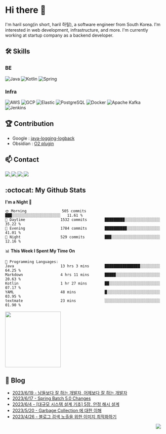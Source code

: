

# Hi there 👋

I'm haril song(in short, haril 하릴), a software engineer from South Korea. I'm interested in web development, infrastructure, and more.
 I'm currently working at startup company as a backend developer.

## 🛠 Skills

### BE

![Java](https://img.shields.io/badge/Java-007396?style=flat-square&logo=java&logoColor=white)
![Kotlin](https://img.shields.io/badge/Kotlin-7F52FF?style=flat-square&logo=kotlin&logoColor=white)
![Spring](https://img.shields.io/badge/Spring-6DB33F?style=flat-square&logo=spring&logoColor=white)

### Infra

![AWS](https://img.shields.io/badge/AWS-%23FF9900.svg?style=flat-square&logo=amazon-aws&logoColor=white)
![GCP](https://img.shields.io/badge/Google%20Cloud-%234285F4.svg?style=flat-square&logo=google-cloud&logoColor=white)
![Elastic](https://img.shields.io/badge/Elastic-005571?style=flat-square&logo=elastic&logoColor=white)
![PostgreSQL](https://img.shields.io/badge/PostgreSQL-336791?style=flat-square&logo=postgresql&logoColor=white)
![Docker](https://img.shields.io/badge/Docker-2496ED?style=flat-square&logo=docker&logoColor=white)
![Apache Kafka](https://img.shields.io/badge/Apache%20Kafka-000?style=flat-square&logo=apachekafka)
![Jenkins](https://img.shields.io/badge/Jenkins-%232C5263.svg?style=flat-square&logo=jenkins&logoColor=white)

## 🏆 Contribution

- Google : [java-logging-logback](https://github.com/googleapis/java-logging-logback/pull/969)
- Obsidian : [O2 plugin](https://github.com/songkg7/o2)

## 📫 Contact

<a href="mailto:songkg7@gmail.com" target="_blank">
    <img src="https://img.shields.io/badge/Gmail-EA4335?style=flat-square&logo=gmail&logoColor=white"/>
</a>
<a href="https://www.notion.so/0377dd16e02d48cd82fa76394507382c" target="_blank">
    <img src="https://img.shields.io/badge/Notion-000000?style=flat-square&logo=notion&logoColor=white"/>
</a>
<a href="https://www.linkedin.com/in/경근-송-b63216210/" target="_blank">
    <img src="https://img.shields.io/badge/LinkedIn-0077B5?style=flat-square&logo=linkedin&logoColor=white"/>
</a>
<a href="https://songkg7.github.io" target="_blank">
    <img src="https://img.shields.io/badge/Tech&nbsp;blog-0A2647?style=flat-square&logo=github&logoColor=white"/>
</a>

## :octocat: My Github Stats

<!--START_SECTION:waka-->
**I'm a Night 🦉** 

```text
🌞 Morning                505 commits         ███░░░░░░░░░░░░░░░░░░░░░░   11.61 % 
🌆 Daytime                1532 commits        █████████░░░░░░░░░░░░░░░░   35.22 % 
🌃 Evening                1784 commits        ██████████░░░░░░░░░░░░░░░   41.01 % 
🌙 Night                  529 commits         ███░░░░░░░░░░░░░░░░░░░░░░   12.16 % 
```


📊 **This Week I Spent My Time On** 

```text
💬 Programming Languages: 
Java                     13 hrs 3 mins       ████████████████░░░░░░░░░   64.25 % 
Markdown                 4 hrs 11 mins       █████░░░░░░░░░░░░░░░░░░░░   20.63 % 
Kotlin                   1 hr 27 mins        ██░░░░░░░░░░░░░░░░░░░░░░░   07.17 % 
YAML                     48 mins             █░░░░░░░░░░░░░░░░░░░░░░░░   03.95 % 
textmate                 23 mins             ░░░░░░░░░░░░░░░░░░░░░░░░░   01.90 % 
```


<!--END_SECTION:waka-->

<p>
  <img height="180em" src="https://github-readme-stats-liart-gamma.vercel.app/api?username=songkg7&show_icons=true&include_all_commits=true&bg_color=30,e96443,904e95&title_color=fff&text_color=fff">
</p>

## 📄 Blog <br>
- [2023/6/19 - 남들보다 잘 하는 개발자, 어제보다 잘 하는 개발자](https://songkg7.github.io/posts/better-then-others-better-then-yesterday/) <br>
- [2023/6/17 - Spring Batch 5.0 Changes](https://songkg7.github.io/posts/Spring-Batch-Changes/) <br>
- [2023/6/4 - [대규모 시스템 설계 기초] 5장. 안정 해시 설계](https://songkg7.github.io/posts/Consistent-Hashing/) <br>
- [2023/5/20 - Garbage Collection 에 대한 이해](https://songkg7.github.io/posts/Garbage-Collection/) <br>
- [2023/4/26 - 블로그 검색 노출을 위한 이미지 최적화하기](https://songkg7.github.io/posts/Image-optimazation-for-SEO/) <br>

<!-- 조회수 -->
<p align="right">
  <a href="https://hits.seeyoufarm.com"><img src="https://hits.seeyoufarm.com/api/count/incr/badge.svg?url=https%3A%2F%2Fgithub.com%2Fsongkg7&count_bg=%238D7BF5&title_bg=%23252323&icon=github.svg&icon_color=%23FFFDFD&title=hits&edge_flat=false"/></a>
</p>
